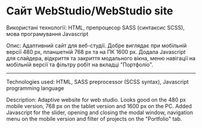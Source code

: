 <h1>Сайт WebStudio/WebStudio site</h1>
<p>Використані технології: HTML, препроцесор SASS (синтаксис SCSS), мова програмування Javascript</p>
<p>Опис: Адаптивний сайт для веб-студії. Добре виглядає при мобільній версії 480 px, планшетній 768 px та на ПК 1600 px. Додала Javascript для слайдера, відкриття та закриття модального вікна, меню навігації на мобільній версії та фільтру робіт на вкладці "Портфоліо".</p>

---

<p>Technologies used: HTML, SASS preprocessor (SCSS syntax), Javascript programming language</p>
<p>Description: Adaptive website for web studio. Looks good on the 480 px mobile version, 768 px on the tablet version and 1600 px on the PC. Added Javascript for the slider, opening and closing the modal window, navigation menu on the mobile version and filter of projects on the "Portfolio" tab.</p>
